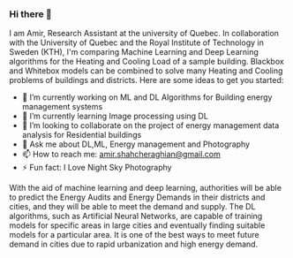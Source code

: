 ### Hi there 👋

I am Amir, Research Assistant at the university of Quebec.
In collaboration with the University of Quebec and the Royal Institute of Technology in Sweden (KTH), I'm comparing Machine Learning and Deep Learning algorithms for the Heating and Cooling Load of a sample building. 
Blackbox and Whitebox models can be combined to solve many Heating and Cooling problems of buildings and districts.
Here are some ideas to get you started:

- 🔭 I’m currently working on ML and DL Algorithms for Building energy management systems
- 🌱 I’m currently learning Image processing using DL
- 👯 I’m looking to collaborate on the project of energy management data analysis for Residential buildings
- 💬 Ask me about DL,ML, Energy management and Photography
- 📫 How to reach me: amir.shahcheraghian@gmail.com
- ⚡ Fun fact: I Love Night Sky Photography

With the aid of machine learning and deep learning, authorities will be able to predict the Energy Audits and Energy Demands in their districts and cities, and they will be able to meet the demand and supply. The DL algorithms, such as Artificial Neural Networks, are capable of training models for specific areas in large cities and eventually finding suitable models for a particular area. It is one of the best ways to meet future demand in cities due to rapid urbanization and high energy demand. 
